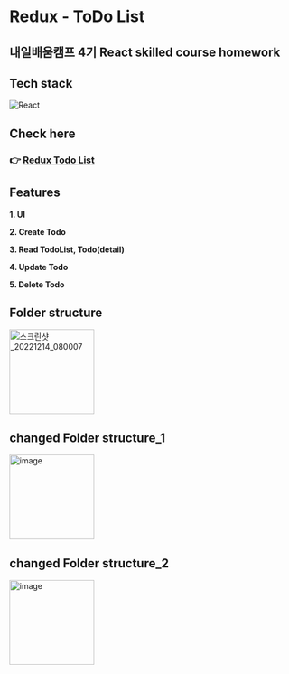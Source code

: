 # Redux - ToDo List

## 내일배움캠프 4기 React skilled course homework

## Tech stack

<img alt="React" src="https://img.shields.io/badge/-React-45b8d8?style=flat-square&logo=react&logoColor=white" />

## Check here

### 👉 [Redux Todo List](https://redux-todo-list-sigma.vercel.app/)

## Features

**1. UI**

**2. Create Todo**

**3. Read TodoList, Todo(detail)**

**4. Update Todo**

**5. Delete Todo**

## Folder structure

<img width="150" alt="스크린샷_20221214_080007" src="https://user-images.githubusercontent.com/112805225/207579454-4c810a7b-4c79-468b-94c1-cb8ac6f2044b.png">

## changed Folder structure_1

<img width="150" alt="image" src="https://user-images.githubusercontent.com/112805225/207605280-d71d63f8-f193-4a2e-b6f7-737d49fdbe09.png">

## changed Folder structure_2

<img width="150" alt="image" src="https://user-images.githubusercontent.com/112805225/208276335-8d8a2d3d-e3d2-4f4a-bd87-e731e4d19375.png">
